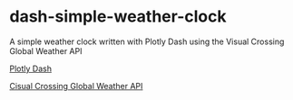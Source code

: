 # dash-simple-weather-clock
A simple weather clock written with Plotly Dash using the Visual Crossing Global Weather API

[Plotly Dash](https://plotly.com/dash/)

[Cisual Crossing Global Weather API](https://www.visualcrossing.com/weather-api)
